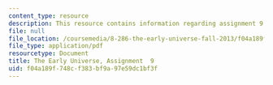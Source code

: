 ```yaml
---
content_type: resource
description: This resource contains information regarding assignment 9.
file: null
file_location: /coursemedia/8-286-the-early-universe-fall-2013/f04a189f748cf383bf9a97e59dc1bf3f_MIT8_286F13_ps9.pdf
file_type: application/pdf
resourcetype: Document
title: The Early Universe, Assignment  9
uid: f04a189f-748c-f383-bf9a-97e59dc1bf3f
---
```

